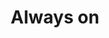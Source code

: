 ---
layout: tactic

title:  "Always on"
tags: 
t-sort: "Dark Tactic"
t-type: "Unsustainable Pattern"
categories: edge-computing
t-description: "Edge devices are by default considered as being always on even when they do nothing. This causes energy waste, but enables real-time services (like in-hospital patient monitoring or cloud gaming) anytime, or at least when needed."
t-participant: "edge-provider "
t-artifact: "Infrastructure "
t-context: "Normal operation"
t-feature: "Switching off devices"
t-intent: "Consuming energy to enable real-time services all the time"
t-intentmeasure: "Uptime of a service (availability) and energy use"
t-countermeasure: "Cloud computing faced a similar problem in the past; countermeasures for the edge may build upon those created for the cloud."
t-source: "*The Dark Side of Cloud and Edge Computing* by Klervie Toczé, Maël Madon, Muriel Garcia and Patricia Lago"
t-source-doi: "https://doi.org/10.21428/bf6fb269.9422c084"
t-diagram: "models-always_on.png"
---